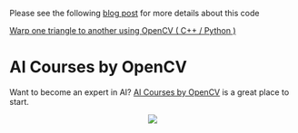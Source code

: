 Please see the following
[blog post](https://www.learnopencv.com/warp-one-triangle-to-another-using-opencv-c-python/)
for more details about this code

[Warp one triangle to another using OpenCV ( C++ / Python )](https://www.learnopencv.com/warp-one-triangle-to-another-using-opencv-c-python/)

# AI Courses by OpenCV

Want to become an expert in AI?
[AI Courses by OpenCV](https://opencv.org/courses/) is a great place to start.

<a href="https://opencv.org/courses/">
<p align="center">
<img src="https://www.learnopencv.com/wp-content/uploads/2020/04/AI-Courses-By-OpenCV-Github.png">
</p>
</a>

